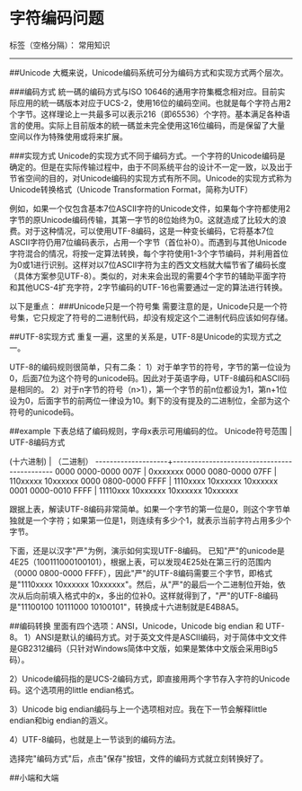 ﻿# 字符编码问题

标签（空格分隔）： 常用知识

---
##Unicode
大概来说，Unicode编码系统可分为编码方式和实现方式两个层次。

###编码方式
統一碼的编码方式与ISO 10646的通用字符集概念相对应。目前实际应用的統一碼版本对应于UCS-2，使用16位的编码空间。也就是每个字符占用2个字节。这样理论上一共最多可以表示216（即65536）个字符。基本满足各种语言的使用。实际上目前版本的統一碼並未完全使用这16位编码，而是保留了大量空间以作为特殊使用或将来扩展。

###实现方式
Unicode的实现方式不同于编码方式。一个字符的Unicode编码是确定的。但是在实际传输过程中，由于不同系统平台的设计不一定一致，以及出于节省空间的目的，对Unicode编码的实现方式有所不同。Unicode的实现方式称为Unicode转换格式（Unicode Transformation Format，简称为UTF）

例如，如果一个仅包含基本7位ASCII字符的Unicode文件，如果每个字符都使用2字节的原Unicode编码传输，其第一字节的8位始终为0。这就造成了比较大的浪费。对于这种情况，可以使用UTF-8编码，这是一种变长编码，它将基本7位ASCII字符仍用7位编码表示，占用一个字节（首位补0）。而遇到与其他Unicode字符混合的情况，将按一定算法转换，每个字符使用1-3个字节编码，并利用首位为0或1进行识别。这样对以7位ASCII字符为主的西文文档就大幅节省了编码长度（具体方案参见UTF-8）。类似的，对未来会出现的需要4个字节的辅助平面字符和其他UCS-4扩充字符，2字节编码的UTF-16也需要通过一定的算法进行转换。

以下是重点：
###Unicode只是一个符号集
需要注意的是，Unicode只是一个符号集，它只规定了符号的二进制代码，却没有规定这个二进制代码应该如何存储。

##UTF-8实现方式
重复一遍，这里的关系是，UTF-8是Unicode的实现方式之一。

UTF-8的编码规则很简单，只有二条：
1）对于单字节的符号，字节的第一位设为0，后面7位为这个符号的unicode码。因此对于英语字母，UTF-8编码和ASCII码是相同的。
2）对于n字节的符号（n>1），第一个字节的前n位都设为1，第n+1位设为0，后面字节的前两位一律设为10。剩下的没有提及的二进制位，全部为这个符号的unicode码。

##example
下表总结了编码规则，字母x表示可用编码的位。
Unicode符号范围 | UTF-8编码方式

(十六进制) | （二进制）
--------------------+---------------------------------------------
0000 0000-0000 007F | 0xxxxxxx
0000 0080-0000 07FF | 110xxxxx 10xxxxxx
0000 0800-0000 FFFF | 1110xxxx 10xxxxxx 10xxxxxx
0001 0000-0010 FFFF | 11110xxx 10xxxxxx 10xxxxxx 10xxxxxx

跟据上表，解读UTF-8编码非常简单。如果一个字节的第一位是0，则这个字节单独就是一个字符；如果第一位是1，则连续有多少个1，就表示当前字符占用多少个字节。

下面，还是以汉字"严"为例，演示如何实现UTF-8编码。
已知"严"的unicode是4E25（100111000100101），根据上表，可以发现4E25处在第三行的范围内（0000 0800-0000 FFFF），因此"严"的UTF-8编码需要三个字节，即格式是"1110xxxx 10xxxxxx 10xxxxxx"。然后，从"严"的最后一个二进制位开始，依次从后向前填入格式中的x，多出的位补0。这样就得到了，"严"的UTF-8编码是"11100100 10111000 10100101"，转换成十六进制就是E4B8A5。

##编码转换
里面有四个选项：ANSI，Unicode，Unicode big endian 和 UTF-8。
1）ANSI是默认的编码方式。对于英文文件是ASCII编码，对于简体中文文件是GB2312编码（只针对Windows简体中文版，如果是繁体中文版会采用Big5码）。

2）Unicode编码指的是UCS-2编码方式，即直接用两个字节存入字符的Unicode码。这个选项用的little endian格式。

3）Unicode big endian编码与上一个选项相对应。我在下一节会解释little endian和big endian的涵义。

4）UTF-8编码，也就是上一节谈到的编码方法。

选择完"编码方式"后，点击"保存"按钮，文件的编码方式就立刻转换好了。

##小端和大端



